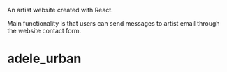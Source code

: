 
An artist website created with React. 

Main functionality is that users can send messages to artist email through the website contact form.
# adele_urban
